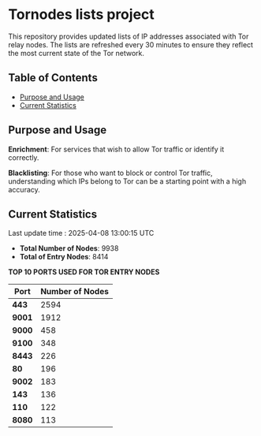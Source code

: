 # Tornodes lists project

This repository provides updated lists of IP addresses associated with Tor relay nodes. The lists are refreshed every 30 minutes to ensure they reflect the most current state of the Tor network.

## Table of Contents

- [Purpose and Usage](#purpose-and-usage)
- [Current Statistics](#current-statistics)


## Purpose and Usage

**Enrichment**: For services that wish to allow Tor traffic or identify it correctly.

**Blacklisting**: For those who want to block or control Tor traffic, understanding which IPs belong to Tor can be a starting point with a high accuracy.

## Current Statistics

Last update time : 2025-04-08 13:00:15 UTC

- **Total Number of Nodes**: 9938
- **Total of Entry Nodes**: 8414

**TOP 10 PORTS USED FOR TOR ENTRY NODES**

| **Port** | **Number of Nodes** |
|------|-----------------|
| **443**   | 2594  |
| **9001**   | 1912  |
| **9000**   | 458  |
| **9100**   | 348  |
| **8443**   | 226  |
| **80**   | 196  |
| **9002**   | 183  |
| **143**   | 136  |
| **110**   | 122  |
| **8080**   | 113  |


